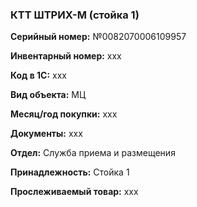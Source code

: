 ### КТТ ШТРИХ-М (стойка 1)  </br>

**Серийный номер:** №0082070006109957 </br>

**Инвентарный номер:** xxx </br>

**Код в 1С:** xxx </br> 

**Вид объекта:** МЦ

**Месяц/год покупки:** xxx </br>

**Документы:** xxx </br>

**Отдел:** Служба приема и размещения  </br>

**Принадлежность:** Стойка 1 </br>

**Прослеживаемый товар:** xxx

